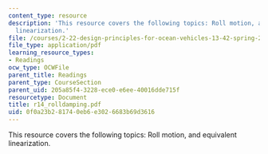 ```yaml
---
content_type: resource
description: 'This resource covers the following topics: Roll motion, and equivalent
  linearization.'
file: /courses/2-22-design-principles-for-ocean-vehicles-13-42-spring-2005/0f0a23b281740eb6e3026683b69d3616_r14_rolldamping.pdf
file_type: application/pdf
learning_resource_types:
- Readings
ocw_type: OCWFile
parent_title: Readings
parent_type: CourseSection
parent_uid: 205a85f4-3228-ece0-e6ee-40016dde715f
resourcetype: Document
title: r14_rolldamping.pdf
uid: 0f0a23b2-8174-0eb6-e302-6683b69d3616
---
```

This resource covers the following topics: Roll motion, and equivalent linearization.

